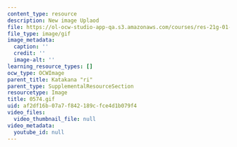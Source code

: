 ```yaml
---
content_type: resource
description: New image Uplaod
file: https://ol-ocw-studio-app-qa.s3.amazonaws.com/courses/res-21g-01-kana-spring-2010/af2df16b07a7f842189cfce4d1b079f4_0574.gif
file_type: image/gif
image_metadata:
  caption: ''
  credit: ''
  image-alt: ''
learning_resource_types: []
ocw_type: OCWImage
parent_title: Katakana "ri"
parent_type: SupplementalResourceSection
resourcetype: Image
title: 0574.gif
uid: af2df16b-07a7-f842-189c-fce4d1b079f4
video_files:
  video_thumbnail_file: null
video_metadata:
  youtube_id: null
---
```

